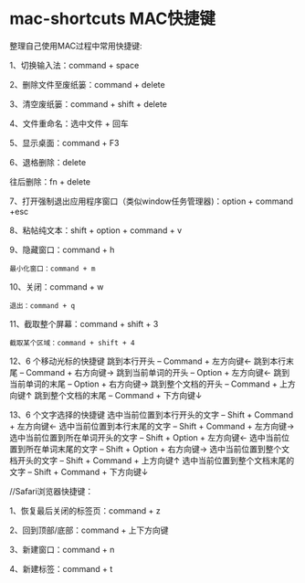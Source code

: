 mac-shortcuts MAC快捷键
=============

整理自己使用MAC过程中常用快捷键:

1、切换输入法：command + space

2、删除文件至废纸篓：command + delete

3、清空废纸篓：command + shift + delete

4、文件重命名：选中文件 + 回车

5、显示桌面：command + F3

6、退格删除：delete

   往后删除：fn + delete

7、打开强制退出应用程序窗口（类似window任务管理器)：option + command +esc

8、粘帖纯文本：shift + option + command + v

9、隐藏窗口：command + h

    最小化窗口：command + m

10、关闭：command + w

    退出：command + q

11、截取整个屏幕：command + shift + 3

    截取某个区域：command + shift + 4

12、6 个移动光标的快捷键
    跳到本行开头 – Command + 左方向键←
    跳到本行末尾 – Command + 右方向键→
    跳到当前单词的开头 – Option + 左方向键←
    跳到当前单词的末尾 – Option + 右方向键→
    跳到整个文档的开头 – Command + 上方向键↑
    跳到整个文档的末尾 – Command + 下方向键↓

13、6 个文字选择的快捷键
    选中当前位置到本行开头的文字 – Shift + Command + 左方向键←
    选中当前位置到本行末尾的文字 – Shift + Command + 左方向键→
    选中当前位置到所在单词开头的文字 – Shift + Option + 左方向键←
    选中当前位置到所在单词末尾的文字 – Shift + Option + 右方向键→
    选中当前位置到整个文档开头的文字 – Shift + Command + 上方向键↑
    选中当前位置到整个文档末尾的文字 – Shift + Command + 下方向键↓


//Safari浏览器快捷键：

1、恢复最后关闭的标签页：command + z

2、回到顶部/底部：command + 上下方向键

3、新建窗口：command + n

4、新建标签：command + t
